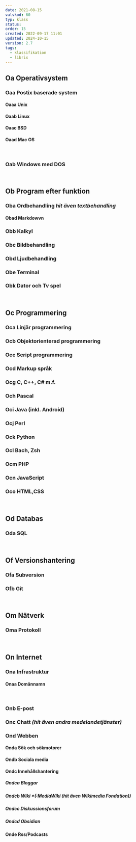 ```yaml
---
date: 2021-08-15
valvkod: 60
typ: klass
status: 
order: 15
created: 2022-09-17 11:01
updated: 2024-10-15
version: 2.7
tags:
  - klassifikation
  - librix
---
```


## Oa Operativsystem
### Oaa Postix baserade system
#### Oaaa Unix
#### Oaab Linux
#### Oaac BSD
#### Oaad Mac OS

<br>

### Oab Windows med DOS

<br>

## Ob Program efter funktion
### Oba Ordbehandling *hit även textbehandling*
#### Obad Markdowvn
### Obb Kalkyl
### Obc Bildbehandling
### Obd Ljudbehandling
### Obe Terminal
### Obk Dator och Tv spel
<br>

## Oc Programmering
### Oca Linjär programmering
### Ocb Objektorienterad programmering
### Occ Script programmering
### Ocd Markup språk
### Ocg C, C++, C# m.f.
### Och Pascal
### Oci Java (inkl. Android)
### Ocj Perl
### Ock Python
### Ocl Bach, Zsh
### Ocm PHP
### Ocn JavaScript
### Oco HTML,CSS

<br>

## Od Databas
### Oda SQL

<br>

## Of Versionshantering
### Ofa Subversion
### Ofb Git

<br>

## Om Nätverk
### Oma Protokoll

<br>

## On Internet
### Ona Infrastruktur
#### Onaa Domännamn

<br>

### Onb E-post
### Onc Chatt *(hit även andra medelandetjänster)*
### Ond Webben
#### Onda Sök och sökmotorer
#### Ondb Sociala media

#### Ondc Innehållshantering

##### Ondca Bloggar

##### Ondcb Wiki *(:MediaWiki (hit även Wikimedia Fondation))

##### Ondcc Diskussionsforum

##### Ondcd Obsidian

#### Onde Rss/Podcasts
